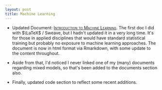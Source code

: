```yaml
---
layout: post
title: Machine Learning
---
```


- Updated Document: [<span style="font-variant:small-caps;">Introduction to Machine Learning</span>](../docs/machine_learning/). The first doc I did with $\LaTeX$ / Sweave, but I hadn't updated it in a very long time.  It's for those in applied disciplines that would have standard statistical training but probably no exposure to machine learning approaches.  The document is now in html format via Rmarkdown, with some update to the content throughout.

- Aside from that, I'd noticed I never linked one of my (many) documents regarding mixed models, so that's been added to the documents section also.

- Finally, updated code section to reflect some recent additions.
